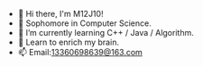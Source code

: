 - 👋 Hi there, I'm M12J10!
- 🏫 Sophomore in Computer Science.
- 🌱 I’m currently learning C++ / Java / Algorithm.
- 🧠 Learn to enrich my brain.
- 📫 Email:13360698639@163.com


